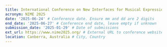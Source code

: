 ```yaml
---
title: International Conference on New Interfaces for Musical Expression
acronym: NIME 2025
date: '2025-06-24' # Conference date. Ensure mm and dd are 2 digits
end_date: '2025-06-27' # Conference end date, leave empty if unknown
submission_date: '2025-01-29' # Date of submissions
ext_url: https://www.nime2025.org/ # External URL to conference website
location: Canberra, Australia # City, Country
---
```

